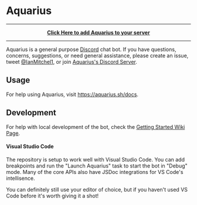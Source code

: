 # Aquarius

---

<p style="text-align: center">
  <strong><a href="https://aquarius.sh/link">Click Here to add Aquarius to your server</a></strong>
</p>

---

Aquarius is a general purpose [Discord](https://discordapp.com/) chat bot. If you have questions, concerns, suggestions, or need general assistance, please create an issue, tweet [@IanMitchel1](https://twitter.com/ianmitchel1), or join [Aquarius's Discord Server](http://discord.companyinc.company/).

## Usage

For help using Aquarius, visit https://aquarius.sh/docs.

## Development

For help with local development of the bot, check the [Getting Started Wiki Page](/wiki/Getting-Started).

#### Visual Studio Code

The repository is setup to work well with Visual Studio Code. You can add breakpoints and run the "Launch Aquarius" task to start the bot in "Debug" mode. Many of the core APIs also have JSDoc integrations for VS Code's intellisence.

You can definitely still use your editor of choice, but if you haven't used VS Code before it's worth giving it a shot!
